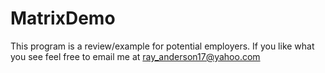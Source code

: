 # MatrixDemo

This program is a review/example for potential employers. If you like what you 
see feel free to email me at ray_anderson17@yahoo.com  
